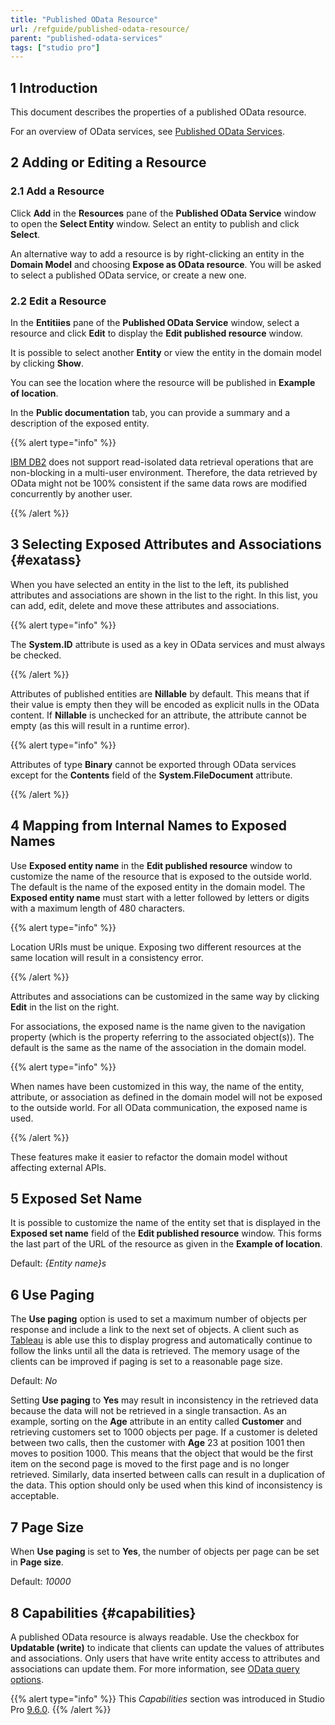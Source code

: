 ```yaml
---
title: "Published OData Resource"
url: /refguide/published-odata-resource/
parent: "published-odata-services"
tags: ["studio pro"]
---
```


## 1 Introduction

This document describes the properties of a published OData resource. 

For an overview of OData services, see [Published OData Services](/refguide/published-odata-services/).

## 2 Adding or Editing a Resource

### 2.1 Add a Resource

Click **Add** in the **Resources** pane of the **Published OData Service** window to open the **Select Entity** window. Select an entity to publish and click **Select**.

An alternative way to add a resource is by right-clicking an entity in the **Domain Model** and choosing **Expose as OData resource**. You will be asked to select a published OData service, or create a new one. 

### 2.2 Edit a Resource

In the **Entitiies** pane of the **Published OData Service** window, select a resource and click **Edit** to display the **Edit published resource** window. 

It is possible to select another **Entity** or view the entity in the domain model by clicking **Show**.

You can see the location where the resource will be published in **Example of location**.

In the **Public documentation** tab, you can provide a summary and a description of the exposed entity.

{{% alert type="info" %}}

[IBM DB2](/refguide/db2/) does not support read-isolated data retrieval operations that are non-blocking in a multi-user environment. Therefore, the data retrieved by OData might not be 100% consistent if the same data rows are modified concurrently by another user. 

{{% /alert %}}

## 3 Selecting Exposed Attributes and Associations {#exatass}

When you have selected an entity in the list to the left, its published attributes and associations are shown in the list to the right. In this list, you can add, edit, delete and move these attributes and associations.

{{% alert type="info" %}}

The **System.ID** attribute is used as a key in OData services and must always be checked.

{{% /alert %}}

Attributes of published entities are **Nillable** by default. This means that if their value is empty then they will be encoded as explicit nulls in the OData content. If **Nillable** is unchecked for an attribute, the attribute cannot be empty (as this will result in a runtime error).

{{% alert type="info" %}}

Attributes of type **Binary** cannot be exported through OData services except for the **Contents** field of the **System.FileDocument** attribute.

{{% /alert %}}

## 4 Mapping from Internal Names to Exposed Names

Use **Exposed entity name** in the **Edit published resource** window to customize the name of the resource that is exposed to the outside world. The default is the name of the exposed entity in the domain model. The **Exposed entity name** must start with a letter followed by letters or digits with a maximum length of 480 characters. 

{{% alert type="info" %}}

Location URIs must be unique. Exposing two different resources at the same location will result in a consistency error.

{{% /alert %}}

Attributes and associations can be customized in the same way by clicking **Edit** in the list on the right. 

For associations, the exposed name is the name given to the navigation property (which is the property referring to the associated object(s)). The default is the same as the name of the association in the domain model.

{{% alert type="info" %}}

When names have been customized in this way, the name of the entity, attribute, or association as defined in the domain model will not be exposed to the outside world. For all OData communication, the exposed name is used.

{{% /alert %}}

These features make it easier to refactor the domain model without affecting external APIs.

## 5 Exposed Set Name

It is possible to customize the name of the entity set that is displayed in the **Exposed set name** field of the **Edit published resource** window. This forms the last part of the URL of the resource as given in the **Example of location**.

Default: *{Entity name}s*

## 6 Use Paging

The **Use paging** option is used to set a maximum number of objects per response and include a link to the next set of objects. A client such as [Tableau](https://www.tableau.com) is able use this to display progress and automatically continue to follow the links until all the data is retrieved. The memory usage of the clients can be improved if paging is set to a reasonable page size.

Default: *No*

Setting **Use paging** to **Yes** may result in inconsistency in the retrieved data because the data will not be retrieved in a single transaction. As an example, sorting on the **Age** attribute in an entity called **Customer** and retrieving customers set to 1000 objects per page. If a customer is deleted between two calls, then the customer with **Age** 23 at position 1001 then moves to position 1000. This means that the object that would be the first item on the second page is moved to the first page and is no longer retrieved. Similarly, data inserted between calls can result in a duplication of the data. This option should only be used when this kind of inconsistency is acceptable.

## 7 Page Size

When **Use paging** is set to **Yes**, the number of objects per page can be set in **Page size**.

Default: *10000*

## 8 Capabilities {#capabilities}

A published OData resource is always readable. Use the checkbox for **Updatable (write)** to indicate that clients can update the values of attributes and associations. Only users that have write entity access to attributes and associations can update them. For more information, see [OData query options](/refguide/odata-query-options/#updating-objects).

{{% alert type="info" %}}
This *Capabilities* section was introduced in Studio Pro [9.6.0](/releasenotes/studio-pro/9.6/).
{{% /alert %}}
